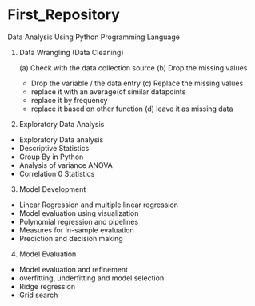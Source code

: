 # First_Repository
Data Analysis Using Python Programming Language
 1. Data Wrangling (Data Cleaning)

    (a) Check with the data collection source
    (b) Drop the missing values
      -  Drop the variable / the data entry
    (c) Replace the missing values
     - replace it with an average(of similar datapoints
     - replace it by frequency
     - replace it based on other function
    (d) leave it as missing data
 3. Exploratory Data Analysis
   - Exploratory Data analysis
   - Descriptive Statistics
   - Group By in Python
   - Analysis of variance ANOVA
   - Correlation 0 Statistics
 3. Model Development
   - Linear Regression and multiple linear regression
   - Model evaluation using visualization
   - Polynomial regression and pipelines
   - Measures for In-sample evaluation
   - Prediction and decision making
 4. Model Evaluation
   - Model evaluation and refinement
   - overfitting, underfitting and model selection
   - Ridge regression
   - Grid search

